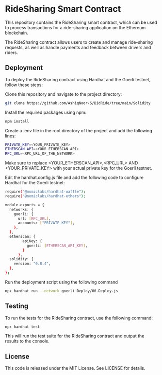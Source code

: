 # RideSharing Smart Contract

This repository contains the RideSharing smart contract, which can be used to process transactions for a ride-sharing application on the Ethereum blockchain.

The RideSharing contract allows users to create and manage ride-sharing requests, as well as handle payments and feedback between drivers and riders.


## Deployment

To deploy the RideSharing contract using Hardhat and the Goerli testnet, follow these steps:

Clone this repository and navigate to the project directory:

```bash
git clone https://github.com/AshiqNoor-S/BidRide/tree/main/Solidity
```

Install the required packages using npm:
```bash
npm install
```

Create a .env file in the root directory of the project and add the following lines:

```bash
PRIVATE_KEY=<YOUR_PRIVATE_KEY>
ETHERSCAN_API=<YOUR_ETHERSCAN_API>
RPC_URL=<RPC_URL_OF_THE_NETWORK>
```
Make sure to replace <YOUR_ETHERSCAN_API>,<RPC_URL> AND <YOUR_PRIVATE_KEY> with your actual private key for the Goerli testnet.

Edit the hardhat.config.js file and add the following code to configure Hardhat for the Goerli testnet:

```bash
require("@nomiclabs/hardhat-waffle");
require("@nomiclabs/hardhat-ethers");

module.exports = {
  networks: {
    goerli: {
      url: [RPC_URL],
      accounts: ["PRIVATE_KEY"],
    },
  },
  etherscan: {
        apiKey: {
          goerli: [ETHERSCAN_API_KEY],
        }
      },
  solidity: {
    version: "0.8.4",
  },
};

```

Run the deployment script using the following command

```bash
npx hardhat run --network goerli Deploy/00-Deploy.js
```

## Testing
To run the tests for the RideSharing contract, use the following command:

```bash
npx hardhat test
```

This will run the test suite for the RideSharing contract and output the results to the console.

## License

This code is released under the MIT License. See LICENSE for details.
